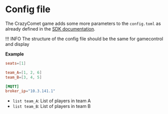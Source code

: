 # Config file

The CrazyComet game adds some more parameters to the `config.toml` as already defined in the [SDK documentation](sdk/gamecontrol-sdk/config-file.md).

!!! INFO
    The structure of the config file should be the same for gamecontrol and display

**Example**
```toml
seats=[1]

team_A=[1, 2, 6]
team_B=[3, 4, 5]

[MQTT]
broker_ip="10.3.141.1"
```

- `list team_A`: List of players in team A
- `list team_B`: List of players in team B
